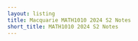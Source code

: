 ```yaml
---
layout: listing
title: Macquarie MATH1010 2024 S2 Notes
short_title: MATH1010 2024 S2 Notes
---
```

